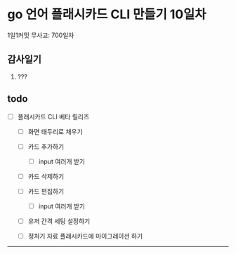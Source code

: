 # go 언어 플래시카드 CLI 만들기 10일차

1일1커밋 무사고: 700일차

## 감사일기

1. ???

## todo

- [ ] 플래시카드 CLI 베타 릴리즈
  - [ ] 화면 태두리로 채우기
  - [ ] 카드 추가하기
    - [ ] input 여러개 받기
  - [ ] 카드 삭제하기
  - [ ] 카드 편집하기
    - [ ] input 여러개 받기
  - [ ] 유저 간격 세팅 설정하기
  - [ ] 정처기 자료 플래시카드에 마이그레이션 하기


---


